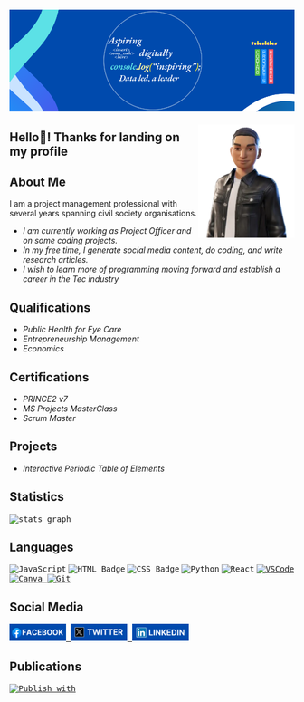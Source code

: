 ###

<div align="centre">
  
  <img src="background.png" />

</div>

####
<img align="right" src="Avatar.png" height="200" />
<h2 align="left">Hello👋! Thanks for landing on my profile</h2>

## About Me
I am a project management professional with several years spanning civil society organisations.
- *I am currently working as Project Officer and on some coding projects.*
- *In my free time, I generate social media content, do coding, and write research articles.*
- *I wish to learn more of programming moving forward and establish a career in the Tec industry*

## Qualifications
- *Public Health for Eye Care*
- *Entrepreneurship Management*
- *Economics*

## Certifications
- *PRINCE2 v7*
- *MS Projects MasterClass*
- *Scrum Master*

## Projects
- *Interactive Periodic Table of Elements*

## Statistics

<div align="left">
  <kbd><img src="https://github-readme-stats.vercel.app/api?username=mathewmbwogge&hide_title=false&hide_rank=false&show_icons=true&include_all_commits=true&count_private=true&disable_animations=false&theme=dracula&locale=en&hide_border=false" height="150" alt="stats graph"  /></kbd>

</div>

###

## Languages

<div align="left">
  
  <kbd>![JavaScript](https://img.shields.io/badge/Code-JavaScript-informational?style=flat&logo=javascript&color=yellow)</kbd>
  <kbd>![HTML Badge](https://img.shields.io/badge/HTML-5-orange)</kbd>
  <kbd>![CSS Badge](https://img.shields.io/badge/CSS-3-blue)</kbd>
  <kbd>![Python](https://img.shields.io/badge/Code-Python-informational?style=flat&logo=python&color=blue)</kbd>
  <kbd>![React](https://img.shields.io/badge/React-20232A?style=for-the-badge&logo=react&logoColor=61DAFB)</kbd>
  <kbd><a href="https://cdn.jsdelivr.net/gh/devicons/devicon/icons/vscode/vscode-original.svg">
  <img src="https://cdn.jsdelivr.net/gh/devicons/devicon/icons/vscode/vscode-original.svg" alt="VSCode" width="50" height="28">
  </a></kbd>
  <kbd><a href="https://cdn.jsdelivr.net/gh/devicons/devicon/icons/canva/canva-original.svg">
  <img src="https://cdn.jsdelivr.net/gh/devicons/devicon/icons/canva/canva-original.svg" alt="Canva" width="50" height="28">
  </a></kbd>
  <kbd><a href="https://cdn.jsdelivr.net/gh/devicons/devicon/icons/git/git-original.svg">
  <img src="https://cdn.jsdelivr.net/gh/devicons/devicon/icons/git/git-original.svg" alt="Git" width="50" height="28">
  </a></kbd>
  
</div>

## Social Media
<div align="left">
  
  <kbd><a href="https://www.facebook.com/profile.php?id=61567241009795">
  <img src="Facebooklogo.png" alt="Share with" width="100" height="30">
  </a></kbd>
  <kbd><a href="https://x.com/switswet">
  <img src="Twitterlogo.png" alt="Tweet with" width="100" height="30">
  </a></kbd>
  <kbd><a href="https://www.linkedin.com/in/matmbwogge/">
  <img src="LinkedInlogo.png" alt="Connect on" width="100" height="30">
  </a></kbd>
  
</div>

## Publications
<div align="left">

  <kbd><a href="https://orcid.org/0000-0003-0594-1937">
  <img src="https://img.shields.io/badge/ORCID-A8A8A8?style=for-the-badge&logo=orcid&logoColor=white)](https://orcid.org/YOUR-ORCID-ID" alt="Publish with" width="100" height="30">
  </a></kbd>

</div>
